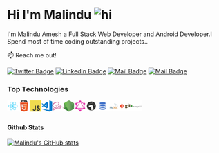    # Hi I'm Malindu <img src="https://user-images.githubusercontent.com/1303154/88677602-1635ba80-d120-11ea-84d8-d263ba5fc3c0.gif" width="28px" alt="hi">

I'm Malindu Amesh a Full Stack Web Developer and Android Developer.I Spend most of time coding outstanding projects..

:mailbox: Reach me out!

[![Twitter Badge](https://img.shields.io/badge/-@Malindu-1ca0f1?style=flat&labelColor=1ca0f1&logo=twitter&logoColor=white&link=https://twitter.com/Malindu51891108)](https://twitter.com/Malindu51891108)  [![Linkedin Badge](https://img.shields.io/badge/-Malindu-0e76a8?style=flat&labelColor=0e76a8&logo=linkedin&logoColor=white)](https://www.linkedin.com/in/malindu-amesh-b39b591a4/) [![Mail Badge](https://img.shields.io/badge/-@Malindu-e84393?style=flat&labelColor=e84393&logo=instagram&logoColor=white)](https://www.instagram.com/malindu.__/) [![Mail Badge](https://img.shields.io/badge/-Malindu-c0392b?style=flat&labelColor=c0392b&logo=gmail&logoColor=white)](mailto:ameshmalindu006@gmail.com)

### Top  Technologies

<img align="left" alt="React" width="26px" src="https://raw.githubusercontent.com/github/explore/80688e429a7d4ef2fca1e82350fe8e3517d3494d/topics/react/react.png" />

<img align="left" alt="HTML5" width="26px" src="https://raw.githubusercontent.com/github/explore/80688e429a7d4ef2fca1e82350fe8e3517d3494d/topics/html/html.png" />

<img align="left" alt="JavaScript" width="26px" src="https://raw.githubusercontent.com/github/explore/80688e429a7d4ef2fca1e82350fe8e3517d3494d/topics/javascript/javascript.png" />

<img align="left" alt="Visual Studio Code" width="26px" src="https://raw.githubusercontent.com/github/explore/80688e429a7d4ef2fca1e82350fe8e3517d3494d/topics/visual-studio-code/visual-studio-code.png" />

<img align="left" alt="Sass" width="26px" src="https://raw.githubusercontent.com/github/explore/80688e429a7d4ef2fca1e82350fe8e3517d3494d/topics/sass/sass.png" />

<img align="left" alt="Node.js" width="26px" src="https://raw.githubusercontent.com/github/explore/80688e429a7d4ef2fca1e82350fe8e3517d3494d/topics/nodejs/nodejs.png" />

<img align="left" alt="GraphQL" width="26px" src="https://raw.githubusercontent.com/github/explore/80688e429a7d4ef2fca1e82350fe8e3517d3494d/topics/graphql/graphql.png" />

<img align="left" alt="Deno" width="26px" src="https://raw.githubusercontent.com/github/explore/361e2821e2dea67711cde99c9c40ed357061cf27/topics/deno/deno.png" />

<img align="left" alt="SQL" width="26px" src="https://raw.githubusercontent.com/github/explore/80688e429a7d4ef2fca1e82350fe8e3517d3494d/topics/sql/sql.png" />

<img align="left" alt="MySQL" width="26px" src="https://raw.githubusercontent.com/github/explore/80688e429a7d4ef2fca1e82350fe8e3517d3494d/topics/mysql/mysql.png" />

<img align="left" alt="Git" width="26px" src="https://raw.githubusercontent.com/github/explore/80688e429a7d4ef2fca1e82350fe8e3517d3494d/topics/git/git.png" />

<img align="left" alt="MongoDB" width="26px" src="https://raw.githubusercontent.com/github/explore/80688e429a7d4ef2fca1e82350fe8e3517d3494d/topics/mongodb/mongodb.png" />

<br />
<br />


#### Github Stats
[![Malindu's GitHub stats](https://github-readme-stats.vercel.app/api?username=MalinduAmesh&hide=contribs,prs&theme=tokyonight)](https://github.com/MalinduAmesh/github-readme-stats)

</details>

